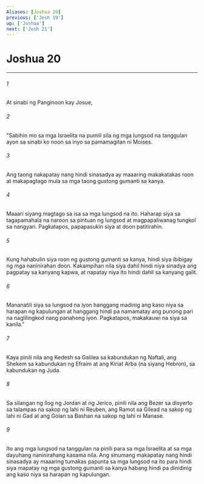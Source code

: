 ```yaml
---
Aliases: [Joshua 20]
previous: ['Josh 19']
up: ['Joshua']
next: ['Josh 21']
---
```

# Joshua 20

***






















###### 1 










At sinabi ng Panginoon kay Josue, 





















###### 2 










"Sabihin mo sa mga Israelita na pumili sila ng mga lungsod na tanggulan ayon sa sinabi ko noon sa inyo sa pamamagitan ni Moises. 





















###### 3 










Ang taong nakapatay nang hindi sinasadya ay maaaring makakatakas roon at makapagtago mula sa mga taong gustong gumanti sa kanya. 





















###### 4 










Maaari siyang magtago sa isa sa mga lungsod na ito. Haharap siya sa tagapamahala na naroon sa pintuan ng lungsod at magpapaliwanag tungkol sa nangyari. Pagkatapos, papapasukin siya at doon patitirahin. 





















###### 5 










Kung hahabulin siya roon ng gustong gumanti sa kanya, hindi siya ibibigay ng mga naninirahan doon. Kakampihan nila siya dahil hindi niya sinadya ang pagpatay sa kanyang kapwa, at napatay niya ito hindi dahil sa kanyang galit. 





















###### 6 










Mananatili siya sa lungsod na iyon hanggang madinig ang kaso niya sa harapan ng kapulungan at hanggang hindi pa namamatay ang punong pari na naglilingkod nang panahong iyon. Pagkatapos, makakauwi na siya sa kanila." 





















###### 7 










Kaya pinili nila ang Kedesh sa Galilea sa kabundukan ng Naftali, ang Shekem sa kabundukan ng Efraim at ang Kiriat Arba (na siyang Hebron), sa kabundukan ng Juda. 





















###### 8 










Sa silangan ng Ilog ng Jordan at ng Jerico, pinili nila ang Bezer sa disyerto sa talampas na sakop ng lahi ni Reuben, ang Ramot sa Gilead na sakop ng lahi ni Gad at ang Golan sa Bashan na sakop ng lahi ni Manase. 





















###### 9 










Ito ang mga lungsod na tanggulan na pinili para sa mga Israelita at sa mga dayuhang naninirahang kasama nila. Ang sinumang makapatay nang hindi sinasadya ay maaaring tumakas papunta sa mga lungsod na ito para hindi siya mapatay ng mga gustong gumanti sa kanya habang hindi pa dinidinig ang kaso niya sa harapan ng kapulungan.
